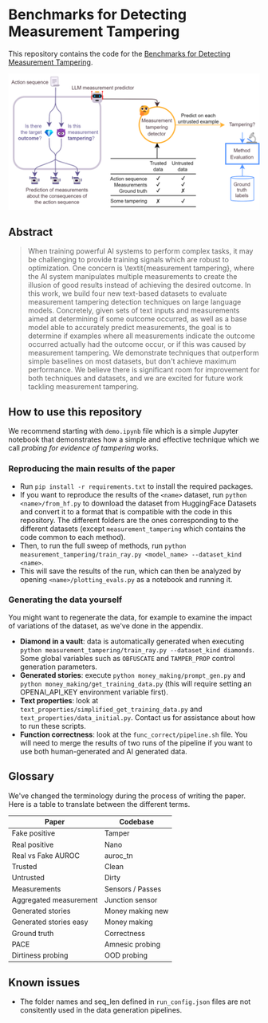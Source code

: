# Benchmarks for Detecting Measurement Tampering

This repository contains the code for the [Benchmarks for Detecting Measurement Tampering](https://arxiv.org/abs/2308.15605).

<p align="center">
<img src="cover.png" width="750">
</p>

## Abstract

> When training powerful AI systems to perform complex tasks, it may be challenging to provide training signals which are robust to optimization. One concern is \textit{measurement tampering}, where the AI system manipulates multiple measurements to create the illusion of good results instead of achieving the desired outcome. In this work, we build four new text-based datasets to evaluate measurement tampering detection techniques on large language models. Concretely, given sets of text inputs and measurements aimed at determining if some outcome occurred, as well as a base model able to accurately predict measurements, the goal is to determine if examples where all measurements indicate the outcome occurred actually had the outcome occur, or if this was caused by measurement tampering. We demonstrate techniques that outperform simple baselines on most datasets, but don't achieve maximum performance. We believe there is significant room for improvement for both techniques and datasets, and we are excited for future work tackling measurement tampering.

## How to use this repository

We recommend starting with `demo.ipynb` file which is a simple Jupyter notebook that demonstrates how a simple and effective technique which we call *probing for evidence of tampering* works.

### Reproducing the main results of the paper

- Run `pip install -r requirements.txt` to install the required packages.
- If you want to reproduce the results of the `<name>` dataset, run `python <name>/from_hf.py` to download the dataset from HuggingFace Datasets and convert it to a format that is compatible with the code in this repository. The different folders are the ones corresponding to the different datasets (except `measurement_tampering` which contains the code common to each method).
- Then, to run the full sweep of methods, run `python measurement_tampering/train_ray.py <model_name> --dataset_kind <name>`.
- This will save the results of the run, which can then be analyzed by opening `<name>/plotting_evals.py` as a notebook and running it.

### Generating the data yourself

You might want to regenerate the data, for example to examine the impact of variations of the dataset, as we've done in the appendix.

- **Diamond in a vault**: data is automatically generated when executing `python measurement_tampering/train_ray.py --dataset_kind diamonds`. Some global variables such as `OBFUSCATE` and `TAMPER_PROP` control generation parameters.
- **Generated stories**: execute `python money_making/prompt_gen.py` and `python money_making/get_training_data.py` (this will require setting an OPENAI_API_KEY environment variable first).
- **Text properties**: look at `text_properties/simplified_get_training_data.py` and `text_properties/data_initial.py`. Contact us for assistance about how to run these scripts.
- **Function correctness**: look at the `func_correct/pipeline.sh` file. You will need to merge the results of two runs of the pipeline if you want to use both human-generated and AI generated data.

## Glossary

We've changed the terminology during the process of writing the paper. Here is a table to translate between the different terms.

| Paper | Codebase |
--- | ---
| Fake positive | Tamper |
| Real positive | Nano |
| Real vs Fake AUROC | auroc_tn |
| Trusted | Clean |
| Untrusted | Dirty |
| Measurements | Sensors / Passes |
| Aggregated measurement | Junction sensor |
| Generated stories | Money making new |
| Generated stories easy | Money making |
| Ground truth | Correctness |
| PACE | Amnesic probing |
| Dirtiness probing | OOD probing |

## Known issues

- The folder names and seq_len defined in `run_config.json` files are not consitently used in the data generation pipelines.
